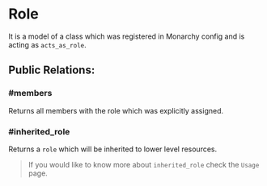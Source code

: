# Role

It is a model of a class which was registered in Monarchy config and is acting as `acts_as_role`.

## Public Relations:

### #members
Returns all members with the role which was explicitly assigned.

### #inherited_role
Returns a `role` which will be inherited to lower level resources.
> If you would like to know more about `inherited_role` check the `Usage` page.
